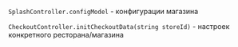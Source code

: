 `SplashController.configModel` -     конфигурации магазина              
    
`CheckoutController.initCheckoutData(string storeId)` - настроек конкретного ресторана/магазина